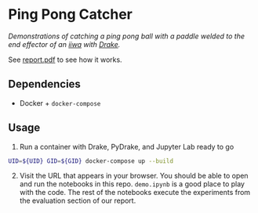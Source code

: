 # Ping Pong Catcher

_Demonstrations of catching a ping pong ball with a paddle welded to the end effector of an [iiwa](https://www.kuka.com/en-us/products/robotics-systems/industrial-robots/lbr-iiwa) with [Drake](https://drake.mit.edu/)._

See [report.pdf](./report.pdf) to see how it works.

## Dependencies

* Docker + `docker-compose`

## Usage

1. Run a container with Drake, PyDrake, and Jupyter Lab ready to go
```sh
UID=${UID} GID=${GID} docker-compose up --build
```

2. Visit the URL that appears in your browser. You should be able to open and run the notebooks in this repo. `demo.ipynb` is a good place to play with the code. The rest of the notebooks execute the experiments from the evaluation section of our report.
